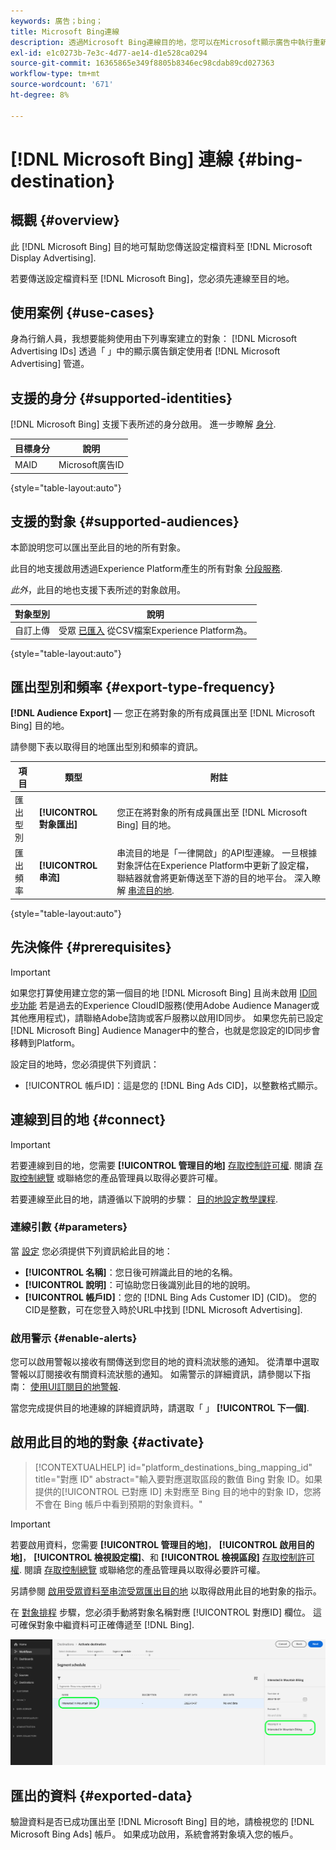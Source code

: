 ```yaml
---
keywords: 廣告；bing；
title: Microsoft Bing連線
description: 透過Microsoft Bing連線目的地，您可以在Microsoft顯示廣告中執行重新定位以及以對象為目標的數位行銷活動。
exl-id: e1c0273b-7e3c-4d77-ae14-d1e528ca0294
source-git-commit: 16365865e349f8805b8346ec98cdab89cd027363
workflow-type: tm+mt
source-wordcount: '671'
ht-degree: 8%

---
```


# [!DNL Microsoft Bing] 連線 {#bing-destination}

## 概觀 {#overview}

此 [!DNL Microsoft Bing] 目的地可幫助您傳送設定檔資料至 [!DNL Microsoft Display Advertising].

若要傳送設定檔資料至 [!DNL Microsoft Bing]，您必須先連線至目的地。

## 使用案例 {#use-cases}

身為行銷人員，我想要能夠使用由下列專案建立的對象： [!DNL Microsoft Advertising IDs] 透過「 」中的顯示廣告鎖定使用者 [!DNL Microsoft Advertising] 管道。

## 支援的身分 {#supported-identities}

[!DNL Microsoft Bing] 支援下表所述的身分啟用。 進一步瞭解 [身分](/help/identity-service/namespaces.md).

| 目標身分 | 說明 |
|---|---|
| MAID | Microsoft廣告ID |

{style="table-layout:auto"}

## 支援的對象 {#supported-audiences}

本節說明您可以匯出至此目的地的所有對象。

此目的地支援啟用透過Experience Platform產生的所有對象 [分段服務](../../../segmentation/home.md).

*此外*，此目的地也支援下表所述的對象啟用。

| 對象型別 | 說明 |
---------|----------|
| 自訂上傳 | 受眾 [已匯入](../../../segmentation/ui/overview.md#import-audience) 從CSV檔案Experience Platform為。 |

{style="table-layout:auto"}

## 匯出型別和頻率 {#export-type-frequency}

**[!DNL Audience Export]**  — 您正在將對象的所有成員匯出至 [!DNL Microsoft Bing] 目的地。

請參閱下表以取得目的地匯出型別和頻率的資訊。

| 項目 | 類型 | 附註 |
---------|----------|---------|
| 匯出型別 | **[!UICONTROL 對象匯出]** | 您正在將對象的所有成員匯出至 [!DNL Microsoft Bing] 目的地。 |
| 匯出頻率 | **[!UICONTROL 串流]** | 串流目的地是「一律開啟」的API型連線。 一旦根據對象評估在Experience Platform中更新了設定檔，聯結器就會將更新傳送至下游的目的地平台。 深入瞭解 [串流目的地](/help/destinations/destination-types.md#streaming-destinations). |

{style="table-layout:auto"}

## 先決條件 {#prerequisites}

>[!IMPORTANT]
>
>如果您打算使用建立您的第一個目的地 [!DNL Microsoft Bing] 且尚未啟用 [ID同步功能](https://experienceleague.adobe.com/docs/id-service/using/id-service-api/methods/idsync.html) 若是過去的Experience CloudID服務(使用Adobe Audience Manager或其他應用程式)，請聯絡Adobe諮詢或客戶服務以啟用ID同步。 如果您先前已設定 [!DNL Microsoft Bing] Audience Manager中的整合，也就是您設定的ID同步會移轉到Platform。

設定目的地時，您必須提供下列資訊：

* [!UICONTROL 帳戶ID]：這是您的 [!DNL Bing Ads CID]，以整數格式顯示。

## 連線到目的地 {#connect}

>[!IMPORTANT]
> 
>若要連線到目的地，您需要 **[!UICONTROL 管理目的地]** [存取控制許可權](/help/access-control/home.md#permissions). 閱讀 [存取控制總覽](/help/access-control/ui/overview.md) 或聯絡您的產品管理員以取得必要許可權。

若要連線至此目的地，請遵循以下說明的步驟： [目的地設定教學課程](../../ui/connect-destination.md).

### 連線引數 {#parameters}

當 [設定](../../ui/connect-destination.md) 您必須提供下列資訊給此目的地：

* **[!UICONTROL 名稱]**：您日後可辨識此目的地的名稱。
* **[!UICONTROL 說明]**：可協助您日後識別此目的地的說明。
* **[!UICONTROL 帳戶ID]**：您的 [!DNL Bing Ads Customer ID] (CID)。 您的CID是整數，可在您登入時於URL中找到 [!DNL Microsoft Advertising].

### 啟用警示 {#enable-alerts}

您可以啟用警報以接收有關傳送到您目的地的資料流狀態的通知。 從清單中選取警報以訂閱接收有關資料流狀態的通知。 如需警示的詳細資訊，請參閱以下指南： [使用UI訂閱目的地警報](../../ui/alerts.md).

當您完成提供目的地連線的詳細資訊時，請選取「 」 **[!UICONTROL 下一個]**.

## 啟用此目的地的對象 {#activate}

>[!CONTEXTUALHELP]
>id="platform_destinations_bing_mapping_id"
>title="對應 ID"
>abstract="輸入要對應選取區段的數值 Bing 對象 ID。如果提供的[!UICONTROL 已對應 ID] 未對應至 Bing 目的地中的對象 ID，您將不會在 Bing 帳戶中看到預期的對象資料。"

>[!IMPORTANT]
> 
>若要啟用資料，您需要 **[!UICONTROL 管理目的地]**， **[!UICONTROL 啟用目的地]**， **[!UICONTROL 檢視設定檔]**、和 **[!UICONTROL 檢視區段]** [存取控制許可權](/help/access-control/home.md#permissions). 閱讀 [存取控制總覽](/help/access-control/ui/overview.md) 或聯絡您的產品管理員以取得必要許可權。

另請參閱 [啟用受眾資料至串流受眾匯出目的地](../../ui/activate-segment-streaming-destinations.md) 以取得啟用此目的地對象的指示。

在 [對象排程](../../ui/activate-segment-streaming-destinations.md#scheduling) 步驟，您必須手動將對象名稱對應 [!UICONTROL 對應ID] 欄位。 這可確保對象中繼資料可正確傳遞至 [!DNL Bing].

![顯示對象排程畫面的UI影像，其中包含如何將對象名稱對應至Bing對應ID的範例。](../../assets/catalog/advertising/bing/mapping-id.png)

## 匯出的資料 {#exported-data}

驗證資料是否已成功匯出至 [!DNL Microsoft Bing] 目的地，請檢視您的 [!DNL Microsoft Bing Ads] 帳戶。 如果成功啟用，系統會將對象填入您的帳戶。
